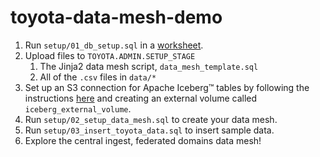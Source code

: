 # toyota-data-mesh-demo

1. Run `setup/01_db_setup.sql` in a [worksheet](https://app.snowflake.com/_deeplink/worksheets/?utm_source=&utm_medium=other&utm_campaign=-us-en-all&utm_content=-app-toyota-data-mesh-demo).
2. Upload files to `TOYOTA.ADMIN.SETUP_STAGE`
	1. The Jinja2 data mesh script, `data_mesh_template.sql`
	2. All of the `.csv` files in `data/*`
3. Set up an S3 connection for Apache Iceberg™ tables by following the instructions [here](https://docs.snowflake.com/en/user-guide/tutorials/create-your-first-iceberg-table#create-an-external-volume) and creating an external volume called `iceberg_external_volume`.
4. Run `setup/02_setup_data_mesh.sql` to create your data mesh.
5. Run `setup/03_insert_toyota_data.sql` to insert sample data.
6. Explore the central ingest, federated domains data mesh!